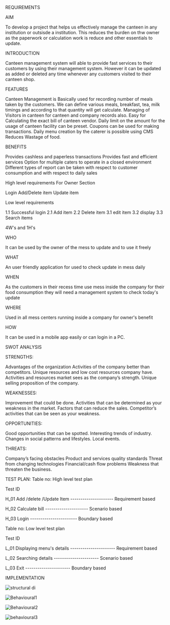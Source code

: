 REQUIREMENTS


AIM


To develop a project that helps us effectively manage the canteen in any institution or outsisde a institution. This reduces the burden on thw owner as the paperwork or calculation work is reduce and other essentials to update.

INTRODUCTION


Canteen management system will able to provide fast services to their customers by using their management system. However it can be updated as added or deleted any time whenever any customers visited to their canteen shop.

FEATURES


Canteen Management is Basically used for recording number of meals taken by the customers.
We can define various meals, breakfast, tea, milk timings and according to that quantity will get calculate.
Managing of Visitors in canteen for canteen and company records also.
Easy for Calculating the exact bill of canteen vendor.
Daily limit on the amount for the usage of canteen facility can be preset.
Coupons can be used for making transactions.
Daily menu creation by the caterer is possible using CMS Reduces Wastage of food.

BENEFITS


Provides cashless and paperless transactions Provides fast and efficient services Option for multiple caters to operate in a closed environment Different types of report can be taken with respect to customer consumption and with respect to daily sales

High level requirements For Owner Section

Login
Add/Delete item
Update item


Low level requirements

1.1 Successful login 2.1 Add item 2.2 Delete item 3.1 edit item 3.2 display 3.3 Search items



4W's and 1H's


WHO


It can be used by the owner of the mess to update and to use it freely

WHAT


An user friendly application for used to check update in mess daily

WHEN


As the customers in their recess time use mess inside the company for their food consumption they will need a management system to check today's update

WHERE


Used in all mess centers running inside a company for owner's benefit

HOW


It can be used in a mobile app easily or can login in a PC.

SWOT ANALYSIS

STRENGTHS:

Advantages of the organization
Activities of the company better than competitors.
Unique resources and low cost resources company have.
Activities and resources market sees as the company’s strength.
Unique selling proposition of the company.


WEAKNESSES:

Improvement that could be done.
Activities that can be determined as your weakness in the market.
Factors that can reduce the sales.
Competitor’s activities that can be seen as your weakness.


OPPORTUNITIES:

Good opportunities that can be spotted.
Interesting trends of industry.
Changes in social patterns and lifestyles.
Local events.


THREATS:

Company’s facing obstacles
Product and services quality standards
Threat from changing technologies
Financial/cash flow problems
Weakness that threaten the business.


TEST PLAN: Table no: High level test plan

Test ID

H_01 Add /delete /Update Item --------------------- Requirement based

H_02 Calculate bill --------------------- Scenario based

H_03 Login ----------------------- Boundary based

Table no: Low level test plan

Test ID

L_01 Displaying menu's details ---------------------- Requirement based

L_02 Searching details ---------------------- Scenario based

L_03 Exit ---------------------- Boundary based

IMPLEMENTATION

![structural di](https://user-images.githubusercontent.com/94235122/143301105-b737abee-0a4c-468c-919f-732c310b608c.png)

![Behavioural1](https://user-images.githubusercontent.com/94235122/143301206-5ed39184-254a-4b28-8715-e059d68d9ad1.png)

![Behavioural2](https://user-images.githubusercontent.com/94235122/143301222-20e29e57-eab9-49ef-b0ef-d3a51661f573.png)

![behavioural3](https://user-images.githubusercontent.com/94235122/143410828-abeba00e-598c-4fc9-ae43-dce0a41059b4.png)



